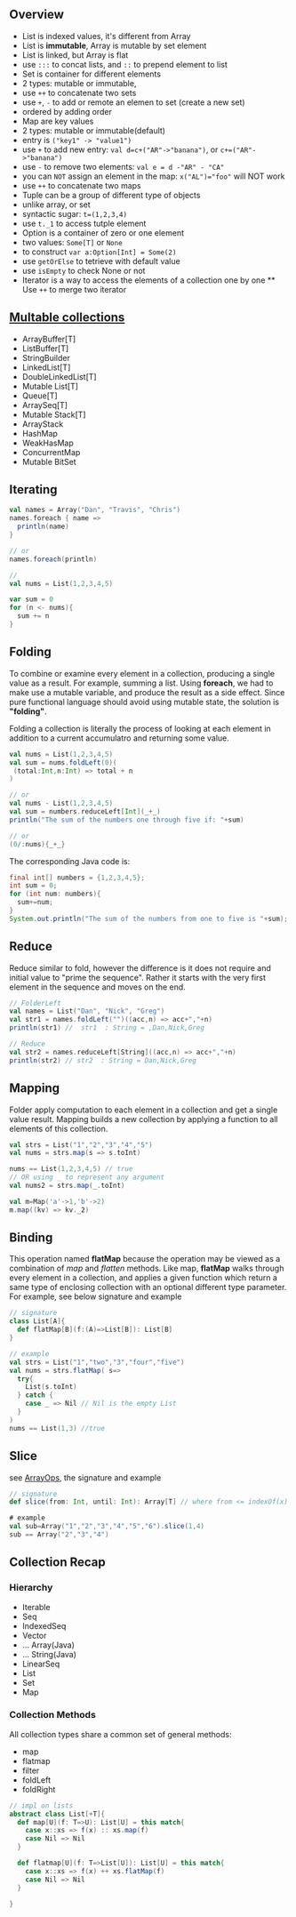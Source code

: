 ## Overview
* List is indexed values, it's different from Array
 * List is **immutable**, Array is mutable by set element
 * List is linked, but Array is flat
 * use `:::` to concat lists, and `::` to prepend element to list
* Set is container for different elements
 * 2 types: mutable or immutable, 
 * use `++` to concatenate two sets
 * use `+`, `-` to add or remote an elemen to set (create a new set)
 * ordered by adding order
* Map are key values
 * 2 types: mutable or immutable(default)
 * entry is `("key1" -> "value1")`
 * use `+` to add new entry: `val d=c+("AR"->"banana")`, or `c+=("AR"->"banana")`
 * use `-` to remove two elements: `val e = d -"AR" - "CA"` 
 * you can `NOT` assign an element in the map: `x("AL")="foo"` will NOT work
 * use `++` to concatenate two maps
* Tuple can be a group of different type of objects
 * unlike array, or set
 * syntactic sugar: `t=(1,2,3,4)`
 * use `t._1` to access tutple element
* Option is a container of zero or one element
 * two values: `Some[T]` or `None` 
 * to construct `var a:Option[Int] = Some(2)`
 * use `getOrElse` to tetrieve with default value
 * use `isEmpty` to check None or not
* Iterator is a way to access the elements of a collection one by one
 ** Use `++` to merge two iterator

## [Multable collections](http://docs.scala-lang.org/overviews/collections/concrete-mutable-collection-classes.html)
* ArrayBuffer[T]
* ListBuffer[T]
* StringBuilder
* LinkedList[T]
* DoubleLinkedList[T]
* Mutable List[T]
* Queue[T]
* ArraySeq[T]
* Mutable Stack[T]
* ArrayStack
* HashMap
* WeakHasMap
* ConcurrentMap
* Mutable BitSet

## Iterating
```scala
val names = Array("Dan", "Travis", "Chris")
names.foreach { name =>
  println(name)
}

// or
names.foreach(println)

//
val nums = List(1,2,3,4,5)

var sum = 0
for (n <- nums){
  sum += n
}

```

## Folding
To combine or examine every element in a collection, producing a single value as a result. For example, summing a list. Using **foreach**, we had to make use a mutable variable, and produce the result as a side effect. Since pure functional language should avoid using mutable state, the solution is **"folding"**.

Folding a collection is literally the process of looking at each element in addition to a current accumulatro and returning some value.

```scala
val nums = List(1,2,3,4,5)
val sum = nums.foldLeft(0)(
 (total:Int,n:Int) => total + n 
)

// or
val nums - List(1,2,3,4,5)
val sum = numbers.reduceLeft[Int](_+_)
println("The sum of the numbers one through five if: "+sum)

// or 
(0/:nums){_+_}

```
The corresponding Java code is:
```Java
final int[] numbers = {1,2,3,4,5};
int sum = 0;
for (int num: numbers){
  sum+=num;
}
System.out.println("The sum of the numbers from one to five is "+sum);
```

## Reduce
Reduce similar to fold, however the difference is it does not require and initial value to "prime the sequence". Rather it starts with the very first element in the sequence and moves on the end.
```scala
// FolderLeft
val names = List("Dan", "Nick", "Greg")
val str1 = names.foldLeft("")((acc,n) => acc+","+n)
println(str1) //  str1  : String = ,Dan,Nick,Greg

// Reduce
val str2 = names.reduceLeft[String]((acc,n) => acc+","+n)
println(str2) // str2  : String = Dan,Nick,Greg
```

## Mapping
Folder apply computation to each element in a collection and get a single value result. Mapping builds a new collection by applying a function to all elements of this collection.

```scala
val strs = List("1","2","3","4","5")
val nums = strs.map(s => s.toInt)

nums == List(1,2,3,4,5) // true
// OR using _ to represent any argument
val nums2 = strs.map(_.toInt)

val m=Map('a'->1,'b'->2)
m.map((kv) => kv._2)
```

## Binding
This operation named **flatMap** because the operation may be viewed as a combination of *map* and *flatten* methods. Like map, **flatMap** walks through every element in a collection, and applies a given function which return a same type of enclosing collection with an optional different type parameter. For example, see below signature and example

```scala
// signature
class List[A]{
  def flatMap[B](f:(A)=>List[B]): List[B]
}

// example
val strs = List("1","two","3","four","five")
val nums = strs.flatMap( s=>
  try{
    List(s.toInt)
  } catch {
    case _ => Nil // Nil is the empty List
  }
)
nums == List(1,3) //true
```

## Slice
see [ArrayOps](http://www.scala-lang.org/api/current/index.html#scala.collection.mutable.ArrayOps), the signature and example
```scala
// signature
def slice(from: Int, until: Int): Array[T] // where from <= indexOf(x) < until

# example
val sub=Array("1","2","3","4","5","6").slice(1,4)
sub == Array("2","3","4")
```

## Collection Recap

### Hierarchy
* Iterable
 * Seq
  * IndexedSeq
   * Vector
   * ... Array(Java)
   * ... String(Java)
  * LinearSeq
   * List
 * Set
 * Map

### Collection Methods
All collection types share a common set of general methods:
* map
* flatmap
* filter
* foldLeft
* foldRight

```scala
// impl on lists
abstract class List[+T]{
  def map[U](f: T=>U): List[U] = this match{
    case x::xs => f(x) :: xs.map(f)
    case Nil => Nil
  }

  def flatmap[U](f: T=>List[U]): List[U] = this match{
    case x::xs => f(x) ++ xs.flatMap(f)
    case Nil => Nil
  }

}

```

